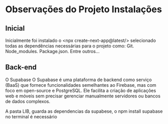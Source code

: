 # Observações do Projeto Instalações

## Inicial
Inicialmente foi instalado o <npx create-next-app@latest/>
selecionado todas as dependências necessárias para o projeto como:
Git.
Node_modules.
Package.json.
Entre outros...

## Back-end
O Supabase
O Supabase é uma plataforma de backend como serviço (BaaS) que fornece funcionalidades semelhantes ao Firebase, mas com foco em open-source e PostgreSQL. Ele facilita a criação de aplicações web e móveis sem precisar gerenciar manualmente servidores ou bancos de dados complexos.

A pasta LIB, guarda as dependencias da supabese, o npm install supabase no terminal é necessário
